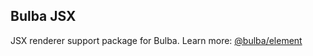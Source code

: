 ## Bulba JSX

JSX renderer support package for Bulba. Learn more: [@bulba/element](https://github.com/geotrev/bulba/packages/element)
